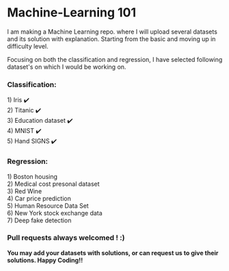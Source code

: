 # Machine-Learning 101

I am making a Machine Learning repo. where I will upload several datasets and its solution with explanation. Starting from the basic and moving up in difficulty level.

Focusing on both the classification and regression, I have selected following dataset's on which I would be working on. 

<b><h3>Classification:</h3></b>
    	1) Iris :heavy_check_mark:<br/> 
    	2) Titanic :heavy_check_mark:<br/>
    	3) Education dataset :heavy_check_mark:<br/>
    	4) MNIST :heavy_check_mark:<br/>
    	5) Hand SIGNS :heavy_check_mark:<br/> 
<b><h3>Regression:</b></h3>
    	1) Boston housing<br/>
    	2) Medical cost presonal dataset<br/>
    	3) Red Wine<br/>
    	4) Car price prediction <br/>
    	5) Human Resource Data Set<br/>
    	6) New York stock exchange data<br/>
    	7) Deep fake detection<br/>
<b><h3>Pull requests always welcomed ! :) </h3></b>
<b>You may add your datasets with solutions, or can request us to give their solutions. Happy Coding!! </b>
